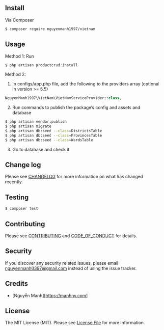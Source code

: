 ## Install

Via Composer

``` bash
$ composer require nguyenmanh1997/vietnam
```

## Usage

Method 1: Run

``` bash
$ php artisan productcrud:install
```

Method 2:

1. In configs/app.php file, add the following to the providers array (optional in version >= 5.5)
``` php
NguyenManh1997\VietNam\VietNamServiceProvider::class,
```


2. Run commands to publish the package’s config and assets and database
``` bash
$ php artisan vendor:publish
$ php artisan migrate
$ php artisan db:seed --class=DistrictsTable
$ php artisan db:seed --class=ProvincesTable
$ php artisan db:seed --class=WardsTable
```

3. Go to  database and check it. 


## Change log

Please see [CHANGELOG](CHANGELOG.md) for more information on what has changed recently.

## Testing

``` bash
$ composer test
```

## Contributing

Please see [CONTRIBUTING](CONTRIBUTING.md) and [CODE_OF_CONDUCT](CODE_OF_CONDUCT.md) for details.

## Security

If you discover any security related issues, please email nguyenmanh0397@gmail.com instead of using the issue tracker.

## Credits

- [Nguyễn Mạnh][https://manhnv.com]

## License

The MIT License (MIT). Please see [License File](LICENSE.md) for more information.
